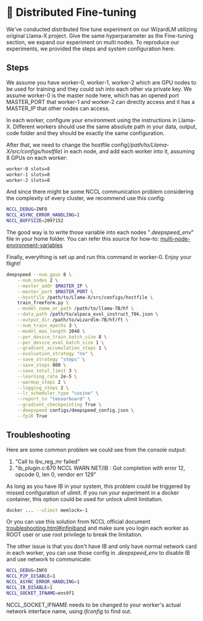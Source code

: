 # 📢 Distributed Fine-tuning   
We've conducted distributed fine tune experiment on our WizardLM utilizing original Llama-X project. Give the same hyperparameter as the Fine-tuning section, we expand our experiment on multi nodes.
To reproduce our experiments, we provided the steps and system configuration here.

## Steps
We assume you have worker-0, worker-1, worker-2 which are GPU nodes to be used for training and they could ssh into each other via private key. We assume worker-0 is the master node here, which has an opened port MASTER_PORT that worker-1 and worker-2 can directly access and it has a MASTER_IP that other nodes can access.

In each worker, configure your environment using the instructions in Llama-X. Different workers should use the same absolute path in your data, output, code folder and they should be exactly the same configuration.

After that, we need to change the hostfile config(*/path/to/Llama-X/src/configs/hostfile*) in each node, and add each worker into it, assuming 8 GPUs on each worker:
```bash
worker-0 slots=8
worker-1 slots=8
worker-2 slots=8
```

And since there might be some NCCL communication problem considering the complexity of every cluster, we recommend use this config:
```bash
NCCL_DEBUG=INFO
NCCL_ASYNC_ERROR_HANDLING=1
NCCL_BUFFSIZE=2097152
```
The good way is to write those variable into each nodes "*.deepspeed_env*" file in your home folder. You can refer this source for how-to: [multi-node-environment-variables](https://www.deepspeed.ai/getting-started/#multi-node-environment-variables)

Finally, everything is set up and run this command in worker-0. Enjoy your flight!
```bash
deepspeed --num_gpus 8 \
    --num_nodes 2 \
    --master_addr $MASTER_IP \
    --master_port $MASTER_PORT \
    --hostfile /path/to/Llama-X/src/configs/hostfile \
    train_freeform.py \
    --model_name_or_path /path/to/llama-7B/hf \
    --data_path /path/to/alpaca_evol_instruct_70k.json \
    --output_dir /path/to/wizardlm-7B/hf/ft \
    --num_train_epochs 3 \
    --model_max_length 2048 \
    --per_device_train_batch_size 8 \
    --per_device_eval_batch_size 1 \
    --gradient_accumulation_steps 1 \
    --evaluation_strategy "no" \
    --save_strategy "steps" \
    --save_steps 800 \
    --save_total_limit 3 \
    --learning_rate 2e-5 \
    --warmup_steps 2 \
    --logging_steps 2 \
    --lr_scheduler_type "cosine" \
    --report_to "tensorboard" \
    --gradient_checkpointing True \
    --deepspeed configs/deepspeed_config.json \
    --fp16 True
```

## Troubleshooting
Here are some common problem we could see from the console output:
1. "Call to ibv_reg_mr failed"
2. "ib_plugin.c:670 NCCL WARN NET/IB : Got completion with error 12, opcode 0, len 0, vendor err 129"   

As long as you have IB in your system, this problem could be triggered by missed configuration of ulimit.  If you run your experiment in a docker container, this option could be used for unlock ulimit limitation. 
```bash
docker ... --ulimit memlock=-1
```
Or you can use this solution from NCCL official document [troubleshooting.html#infiniband](https://docs.nvidia.com/deeplearning/nccl/user-guide/docs/troubleshooting.html#infiniband) and make sure you login each worker as ROOT user or use root privilege to break the limitation.

The other issue is that you don't have IB and only have normal network card in each worker, you can use those config in *.deepspeed_env* to disable IB and use network to communicate:
```bash
NCCL_DEBUG=INFO
NCCL_P2P_DISABLE=1
NCCL_ASYNC_ERROR_HANDLING=1
NCCL_IB_DISABLE=1
NCCL_SOCKET_IFNAME=ens9f1
```
NCCL_SOCKET_IFNAME needs to be changed to your worker's actual network interface name, using *ifconfig* to find out.
